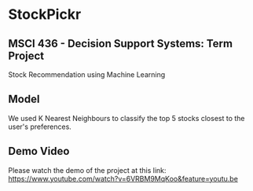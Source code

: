 # StockPickr
## MSCI 436 - Decision Support Systems: Term Project
Stock Recommendation using Machine Learning

## Model
We used K Nearest Neighbours to classify the top 5 stocks closest to the user's preferences.

## Demo Video
Please watch the demo of the project at this link:
https://www.youtube.com/watch?v=6VRBM9MqKoo&feature=youtu.be
